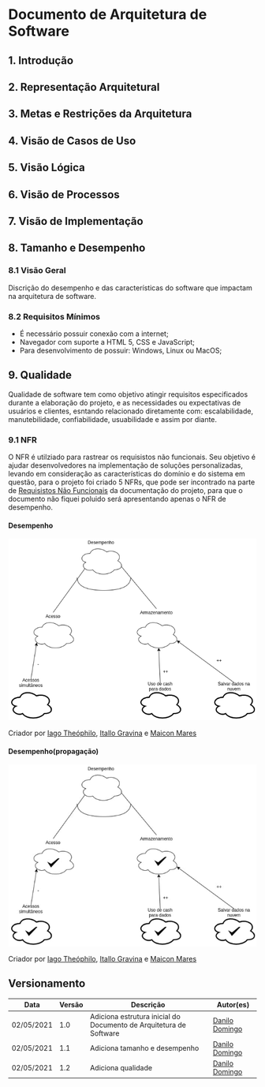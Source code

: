 # Documento de Arquitetura de Software

## 1. Introdução

## 2. Representação Arquitetural

## 3. Metas e Restrições da Arquitetura

## 4. Visão de Casos de Uso

## 5. Visão Lógica

## 6. Visão de Processos

## 7. Visão de Implementação

## 8. Tamanho e Desempenho

### 8.1 Visão Geral
Discrição do desempenho e das características do software que impactam na arquitetura de software.

### 8.2 Requisitos Mínimos
- É necessário possuir conexão com a internet;
- Navegador com suporte a HTML 5, CSS e JavaScript;
- Para desenvolvimento de possuir: Windows, Linux ou MacOS;

## 9. Qualidade
Qualidade de software tem como objetivo atingir requisitos especificados durante a elaboração do projeto, e as necessidades ou expectativas de usuários e clientes, esntando relacionado diretamente com: escalabilidade, manutebilidade, confiabilidade, usuabilidade e assim por diante.

### 9.1 NFR
O NFR é utilziado para rastrear os requisistos não funcionais. Seu objetivo é ajudar desenvolvedores na implementação de soluções personalizadas, levando em consideração as características do domínio e do sistema em questão, para o projeto foi criado 5 NFRs, que pode ser incontrado na parte de [Requisistos Não Funcionais](../entrega1/requisitos_nao_funcionais.md) da documentação do projeto, para que o documento não fiquei poluido será apresentando apenas o NFR de desempenho.

#### Desempenho
![alt text](../entrega1/img/NFR/NFR_desempenho.png)

Criador por [Iago Theóphilo](https://github.com/IagoTheophilo), [Itallo Gravina](https://github.com/itallogravina) e [Maicon Mares](https://github.com/MaiconMares)

#### Desempenho(propagação)
![alt text](../entrega1/img/NFR/diagrama_desempenho(propagacao).jpg)

Criador por [Iago Theóphilo](https://github.com/IagoTheophilo), [Itallo Gravina](https://github.com/itallogravina) e [Maicon Mares](https://github.com/MaiconMares)

## Versionamento

| Data | Versão | Descrição | Autor(es) |
|------|------|------|------|
|02/05/2021|1.0|Adiciona estrutura inicial do Documento de Arquitetura de Software|[Danilo Domingo](https://github.com/danilow200)|
|02/05/2021|1.1|Adiciona tamanho e desempenho|[Danilo Domingo](https://github.com/danilow200)|
|02/05/2021|1.2|Adiciona qualidade|[Danilo Domingo](https://github.com/danilow200)|